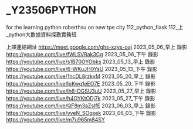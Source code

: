 # _Y23506PYTHON
for the learning python  roberthsu on new tpe city
112_python_flask
112_上_python大數據資料探勘實務班

上課連結網址
https://meet.google.com/ghs-xzys-oaj
2023_05_06_早上
錄影
https://youtube.com/live/fWLSVRak3Cg
2023_05_06_下午
錄影
https://youtube.com/live/s1B70OYObks
2023_05_13_早上
錄影
https://youtube.com/live/6-WKuJH0YsU
2023_05_13_下午
錄影
https://youtube.com/live/1hcDL8rzkvM
2023_05_20_早上
錄影
https://youtube.com/live/lpKwq1eEO7E
2023_05_20_下午
錄影
https://youtube.com/live/ih6-DGSU3uU
2023_05_27_早上
錄影
https://youtube.com/live/h4OYKtODj7k
2023_05_27_下午
錄影
https://youtube.com/live/QF8m3aZsIfE
2023_06_03_早上
錄影
https://youtube.com/live/yveN_SOqxek
2023_06_03_下午
錄影
https://youtube.com/live/m7u965m84SY
